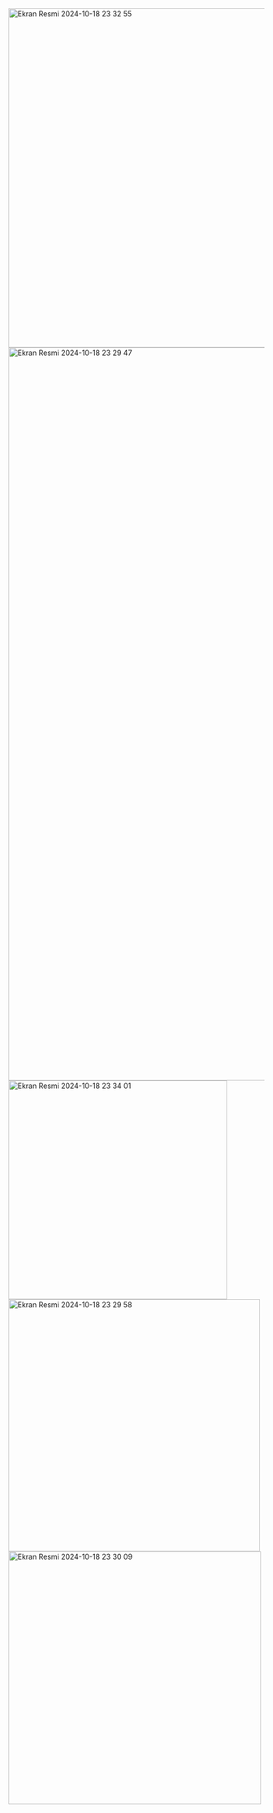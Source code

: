 <img width="666" alt="Ekran Resmi 2024-10-18 23 32 55" src="https://github.com/user-attachments/assets/7ef93bfc-c563-43da-bd3f-5927ea8d1e48">
<img width="1440" alt="Ekran Resmi 2024-10-18 23 29 47" src="https://github.com/user-attachments/assets/e1cafcc5-8bef-497a-8ee8-92832216b2c9">
<img width="430" alt="Ekran Resmi 2024-10-18 23 34 01" src="https://github.com/user-attachments/assets/a5c5bdd8-f0a0-43ad-951c-296dffda5646">
<img width="495" alt="Ekran Resmi 2024-10-18 23 29 58" src="https://github.com/user-attachments/assets/37089b6e-2ffc-4a5b-add3-029d662608be">
<img width="497" alt="Ekran Resmi 2024-10-18 23 30 09" src="https://github.com/user-attachments/assets/ae44a223-b9ea-41b1-90b3-15a146f4b96d">

